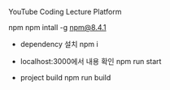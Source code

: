 YouTube Coding Lecture Platform


npm
npm intall -g npm@8.4.1

- dependency 설치
npm i

- localhost:3000에서 내용 확인
npm run start

- project build
npm run build
